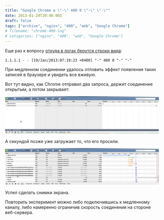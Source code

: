 ```yaml
---
title: "Google Chrome и \"-\" 400 0 \"-\" \"-\""
date: 2013-01-24T20:46:00Z
draft: false
tags: ["archive", "nginx", "400", "web", "Google Chrome"]
# filename: "chrome-400-log"
# catigories: ["nginx", "400", "web", "Google Chrome"]
---
```


Еще раз к вопросу [откуда в логах берутся строки вида](http://www.valmat.ru/2013/01/ban-bot-2.html):

```
1.1.1.1 - - [19/Jan/2013:07:19:23 +0400] "-" 400 0 "-" "-"
```

При медленном соединении удалось отловить эффект появления таких записей в браузере и увидеть все вживую.

Вот тут видно, как Chrome отправил два запроса, держит соединение открытым, а потом закрывает:

![chrome-400](./404-chrome.png)

А секундой позже уже загружает то, что его просили.

![chrome-400-1](./404-chrome-1.png)

Успел сделать снимки экрана.

Повторить эксперимент можно либо подключившись к медленному каналу, либо намеренно ограничив скорость соединения на стороне веб-сервера.

